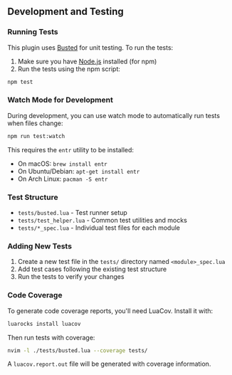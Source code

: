 ## Development and Testing

### Running Tests

This plugin uses [Busted](https://lunarmodules.github.io/busted/) for unit testing. To run the tests:

1. Make sure you have [Node.js](https://nodejs.org/) installed (for npm)
2. Run the tests using the npm script:

```bash
npm test
```

### Watch Mode for Development

During development, you can use watch mode to automatically run tests when files change:

```bash
npm run test:watch
```

This requires the `entr` utility to be installed:
- On macOS: `brew install entr`
- On Ubuntu/Debian: `apt-get install entr`
- On Arch Linux: `pacman -S entr`

### Test Structure

- `tests/busted.lua` - Test runner setup
- `tests/test_helper.lua` - Common test utilities and mocks
- `tests/*_spec.lua` - Individual test files for each module

### Adding New Tests

1. Create a new test file in the `tests/` directory named `<module>_spec.lua`
2. Add test cases following the existing test structure
3. Run the tests to verify your changes

### Code Coverage

To generate code coverage reports, you'll need LuaCov. Install it with:

```bash
luarocks install luacov
```

Then run tests with coverage:

```bash
nvim -l ./tests/busted.lua --coverage tests/
```

A `luacov.report.out` file will be generated with coverage information.
